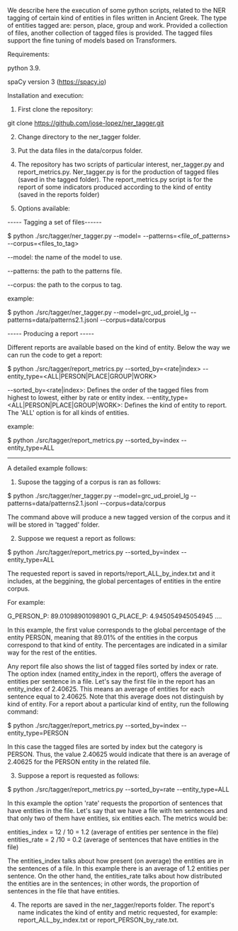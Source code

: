 We describe here the execution of some python scripts, related to the NER tagging of certain kind of entities in files written in Ancient Greek. The type of entities tagged are: person, place, group and work. Provided a collection of files, another collection of tagged files is provided. The tagged files support the fine tuning of models based on Transformers.

Requirements:

python 3.9.

spaCy version 3 (https://spacy.io)

Installation and execution:

1. First clone the repository:

git clone https://github.com/jose-lopez/ner_tagger.git

2. Change directory to the ner_tagger folder.

3. Put the data files in the data/corpus folder.

4. The repository has two scripts of particular interest, ner_tagger.py and report_metrics.py. Ner_tagger.py is for the production of tagged files (saved in the tagged folder). The report_metrics.py script is for the report of some indicators produced according to the kind of entity (saved in the reports folder)

5. Options available:

----- Tagging a set of files------

$ python ./src/tagger/ner_tagger.py --model=<model> --patterns=<file_of_patterns> --corpus=<files_to_tag>

--model:  the name of the model to use.
 
--patterns:  the path to the patterns file.
 
--corpus:  the path to the corpus to tag.

example:

$ python ./src/tagger/ner_tagger.py --model=grc_ud_proiel_lg --patterns=data/patterns2.1.jsonl --corpus=data/corpus

----- Producing a report -----

Different reports are available based on the kind of entity. Below the way we can run the code to get a report:

$ python ./src/tagger/report_metrics.py --sorted_by=<rate|index> --entity_type=<ALL|PERSON|PLACE|GROUP|WORK>

--sorted_by=<rate|index>: Defines the order of the tagged files from highest to lowest, either by rate or entity index.
--entity_type=<ALL|PERSON|PLACE|GROUP|WORK>: Defines the kind of entity to report. The 'ALL' option is for all kinds of entities.
 
example:

$ python ./src/tagger/report_metrics.py --sorted_by=index --entity_type=ALL

-------------------

A detailed example follows:

1. Supose the tagging of a corpus is ran as follows:

$ python ./src/tagger/ner_tagger.py --model=grc_ud_proiel_lg --patterns=data/patterns2.1.jsonl --corpus=data/corpus

The command above will produce a new tagged version of the corpus and it will be stored in 'tagged' folder.

2. Suppose we request a report as follows:

$ python ./src/tagger/report_metrics.py --sorted_by=index --entity_type=ALL

The requested report is saved in reports/report_ALL_by_index.txt and it includes, at the beggining, the global percentages of entities in the entire corpus.

For example:

G_PERSON_P: 89.01098901098901 G_PLACE_P: 4.945054945054945 ....

In this example, the first value corresponds to the global percentage of the entity PERSON, meaning that 89.01% of the entities in the corpus correspond to that kind of entity. The percentages are indicated in a similar way for the rest of the entities.

Any report file also shows the list of tagged files sorted by index or rate. The option index (named entity_index in the report), offers the average of entities per sentence in a file. Let's say the first file in the report has an entity_index of 2.40625. This means an average of entities for each sentence equal to 2.40625. Note that this average does not distinguish by kind of entity. For a report about a particular kind of entity, run the following command:

$ python ./src/tagger/report_metrics.py --sorted_by=index --entity_type=PERSON

In this case the tagged files are sorted by index but the category is PERSON. Thus, the value 2.40625 would indicate that there is an average of 2.40625 for the PERSON entity in the related file.

3. Suppose a report is requested as follows:

$ python ./src/tagger/report_metrics.py --sorted_by=rate --entity_type=ALL

In this example the option 'rate' requests the proportion of sentences that have entities in the file. Let's say that we have a file with ten sentences and that only two of them have entities, six entities each. The metrics would be:

entities_index = 12 / 10 = 1.2 (average of entities per sentence in the file)
entities_rate = 2 /10 = 0.2 (average of sentences that have entities in the file)

The entities_index talks about how present (on average) the entities are in the sentences of a file. In this example there is an average of 1.2 entities per sentence. On the other hand, the entities_rate talks about how distributed the entities are in the sentences; in other words, the proportion of sentences in the file that have entities.

4. The reports are saved in the ner_tagger/reports folder. The report's name indicates the kind of entity and metric requested, for example: report_ALL_by_index.txt or report_PERSON_by_rate.txt.

